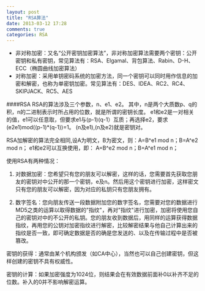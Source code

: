 ```yaml
---
layout: post
title: "RSA算法"
date: 2013-03-12 17:28
comments: true
categories: RSA
---
```

+ 非对称加密：又名“公开密钥加密算法”，非对称加密算法需要两个密钥：公开密钥和私有密钥，常见算法有：RSA、Elgamal、背包算法、Rabin、D-H、ECC（椭圆曲线加密算法）
+ 对称加密：采用单钥密码系统的加密方法，同一个密钥可以同时用作信息的加密和解密，也称为单密钥加密。常见算法有：DES、IDEA、RC2、RC4、SKIPJACK、RC5、AES

####RSA
RSA的算法涉及三个参数，n、e1、e2。 
其中，n是两个大质数p、q的积，n的二进制表示时所占用的位数，就是所谓的密钥长度。 
e1和e2是一对相关的值，e1可以任意取，但要求e1与(p-1)(q-1）互质；再选择e2，要求(e2e1)mod((p-1)*(q-1))=1。 
(n及e1),(n及e2)就是密钥对。 

RSA加解密的算法完全相同,设A为明文，B为密文，则：A=B^e1 mod n；B=A^e2 mod n； 
e1和e2可以互换使用，即： 
A=B^e2 mod n；B=A^e1 mod n；

使用RSA有两种情况：

1. 对数据加密：您希望只有您的朋友可以解密，这样的话，您需要首先获取您朋友的密钥对中公开的那一个密钥，e及n。然后用这个密钥进行加密，这样密文只有您的朋友可以解密，因为对应的私钥只有您朋友拥有。 

2. 数字签名：您向朋友传送一段数据附加您的数字签名，您需要对您的数据进行MD5之类的运算以取得数据的"指纹"，再对"指纹"进行加密，加密将使用您自己的密钥对中的不公开的私钥。您的朋友收到数据后，用同样的运算获得数据指纹，再用您的公钥对加密指纹进行解密，比较解密结果与他自己计算出来的指纹是否一致，即可确定数据是否的确是您发送的、以及在传输过程中是否被篡改。 

密钥的获得：通常由某个机构颁发（如CA中心），当然也可以自己创建密钥，但这样创建的密钥不具有权威性。 

密钥的计算：如果加密强度为1024位，则结果会在有效数据前面补0以补齐不足的位数。补入的0并不影响解密运算。